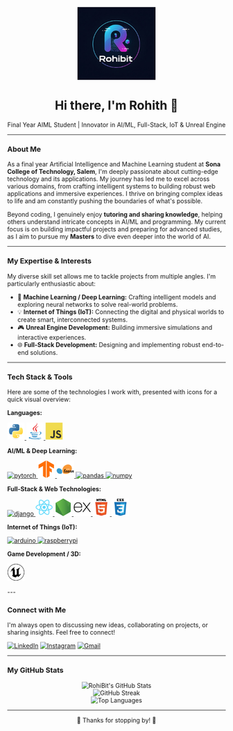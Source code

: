 <div align="center">
  <a href="https://github.com/RohiBit">
    <img src="https://github.com/RohiBit/RohiBit/blob/main/Rohibit.jpeg?raw=true" alt="RohiBit Logo" width="180"/>
  </a>
  <h1>Hi there, I'm Rohith 👋</h1>
  <p>Final Year AIML Student | Innovator in AI/ML, Full-Stack, IoT & Unreal Engine</p>
</div>

---

### About Me

As a final year Artificial Intelligence and Machine Learning student at **Sona College of Technology, Salem**, I'm deeply passionate about cutting-edge technology and its applications. My journey has led me to excel across various domains, from crafting intelligent systems to building robust web applications and immersive experiences. I thrive on bringing complex ideas to life and am constantly pushing the boundaries of what's possible.

Beyond coding, I genuinely enjoy **tutoring and sharing knowledge**, helping others understand intricate concepts in AI/ML and programming. My current focus is on building impactful projects and preparing for advanced studies, as I aim to pursue my **Masters** to dive even deeper into the world of AI.

---

### My Expertise & Interests

My diverse skill set allows me to tackle projects from multiple angles. I'm particularly enthusiastic about:

* 🤖 **Machine Learning / Deep Learning:** Crafting intelligent models and exploring neural networks to solve real-world problems.
* 💡 **Internet of Things (IoT):** Connecting the digital and physical worlds to create smart, interconnected systems.
* 🎮 **Unreal Engine Development:** Building immersive simulations and interactive experiences.
* 🌐 **Full-Stack Development:** Designing and implementing robust end-to-end solutions.

---

### Tech Stack & Tools

Here are some of the technologies I work with, presented with icons for a quick visual overview:

**Languages:**
<p align="left">
  <a href="https://www.python.org/" target="_blank" rel="noreferrer"> <img src="https://raw.githubusercontent.com/devicons/devicon/master/icons/python/python-original.svg" alt="python" width="40" height="40"/> </a>
  <a href="https://www.java.com" target="_blank" rel="noreferrer"> <img src="https://raw.githubusercontent.com/devicons/devicon/master/icons/java/java-original.svg" alt="java" width="40" height="40"/> </a>
  <a href="https://developer.mozilla.org/en-US/docs/Web/JavaScript" target="_blank" rel="noreferrer"> <img src="https://raw.githubusercontent.com/devicons/devicon/master/icons/javascript/javascript-original.svg" alt="javascript" width="40" height="40"/> </a>
</p>

**AI/ML & Deep Learning:**
<p align="left">
  <a href="https://pytorch.org/" target="_blank" rel="noreferrer"> <img src="https://cdn.jsdelivr.net/gh/devicons/devicon/icons/pytorch/pytorch-original.svg" alt="pytorch" width="40" height="40"/> </a>
  <a href="https://www.tensorflow.org" target="_blank" rel="noreferrer"> <img src="https://raw.githubusercontent.com/devicons/devicon/master/icons/tensorflow/tensorflow-original.svg" alt="tensorflow" width="40" height="40"/> </a>
  <a href="https://scikit-learn.org/" target="_blank" rel="noreferrer"> <img src="https://raw.githubusercontent.com/devicons/devicon/master/icons/scikitlearn/scikitlearn-original.svg" alt="scikitlearn" width="40" height="40"/> </a>
  <a href="https://pandas.pydata.org/" target="_blank" rel="noreferrer"> <img src="https://cdn.jsdelivr.net/gh/devicons/devicon/icons/pandas/pandas-original.svg" alt="pandas" width="40" height="40"/> </a>
  <a href="https://numpy.org/" target="_blank" rel="noreferrer"> <img src="https://cdn.jsdelivr.net/gh/devicons/devicon/icons/numpy/numpy-original.svg" alt="numpy" width="40" height="40"/> </a>
</p>

**Full-Stack & Web Technologies:**
<p align="left">
  <a href="https://www.djangoproject.com/" target="_blank" rel="noreferrer"> <img src="https://cdn.jsdelivr.net/gh/devicons/devicon/icons/django/django-plain.svg" alt="django" width="40" height="40"/> </a>
  <a href="https://react.dev/" target="_blank" rel="noreferrer"> <img src="https://raw.githubusercontent.com/devicons/devicon/master/icons/react/react-original.svg" alt="react" width="40" height="40"/> </a>
  <a href="https://nodejs.org/en/" target="_blank" rel="noreferrer"> <img src="https://raw.githubusercontent.com/devicons/devicon/master/icons/nodejs/nodejs-original.svg" alt="nodejs" width="40" height="40"/> </a>
  <a href="https://expressjs.com/" target="_blank" rel="noreferrer"> <img src="https://raw.githubusercontent.com/devicons/devicon/master/icons/express/express-original.svg" alt="express" width="40" height="40"/> </a>
  <a href="https://www.w3.org/html/" target="_blank" rel="noreferrer"> <img src="https://raw.githubusercontent.com/devicons/devicon/master/icons/html5/html5-original-wordmark.svg" alt="html5" width="40" height="40"/> </a>
  <a href="https://www.w3schools.com/css/" target="_blank" rel="noreferrer"> <img src="https://raw.githubusercontent.com/devicons/devicon/master/icons/css3/css3-original-wordmark.svg" alt="css3" width="40" height="40"/> </a>
</p>

**Internet of Things (IoT):**
<p align="left">
  <a href="https://www.arduino.cc/" target="_blank" rel="noreferrer"> <img src="https://cdn.jsdelivr.net/gh/devicons/devicon/icons/arduino/arduino-original.svg" alt="arduino" width="40" height="40"/> </a>
  <a href="https://www.raspberrypi.org/" target="_blank" rel="noreferrer"> <img src="https://cdn.jsdelivr.net/gh/devicons/devicon/icons/raspberrypi/raspberrypi-original.svg" alt="raspberrypi" width="40" height="40"/> </a>
</p>

**Game Development / 3D:**
<p align="left">
  <a href="https://www.unrealengine.com/" target="_blank" rel="noreferrer"> <img src="https://raw.githubusercontent.com/devicons/devicon/master/icons/unrealengine/unrealengine-original.svg" alt="unrealengine" width="40" height="40"/> </a>
</p>
---

### Connect with Me

I'm always open to discussing new ideas, collaborating on projects, or sharing insights. Feel free to connect!

[![LinkedIn](https://img.shields.io/badge/LinkedIn-0077B5?style=for-the-badge&logo=linkedin&logoColor=white)](https://www.linkedin.com/in/rohith-k-0b467b362?utm_source=share&utm_campaign=share_via&utm_content=profile&utm_medium=android_app)
[![Instagram](https://img.shields.io/badge/Instagram-E4405F?style=for-the-badge&logo=instagram&logoColor=white)](https://www.instagram.com/__.rohith.__007?igsh=MWZob2pmMGlzeWs1aw==)
[![Gmail](https://img.shields.io/badge/Gmail-D14836?style=for-the-badge&logo=gmail&logoColor=white)](mailto:rohith.robotic@gmail.com)

---

### My GitHub Stats

<p align="center">
  <img src="https://github-readme-stats.vercel.app/api?username=RohiBit&show_icons=true&theme=dark&include_all_commits=true&count_private=true&cache_bust=17012024" alt="RohiBit's GitHub Stats" />
  <br/>
  <img src="https://github-readme-streak-stats.herokuapp.com/?user=RohiBit&theme=dark&cache_bust=17012024" alt="GitHub Streak" />
  <br/>
  <img src="https://github-readme-stats.vercel.app/api/top-langs/?username=RohiBit&layout=compact&theme=dark&cache_bust=17012024" alt="Top Languages" />
</p>

---

<p align="center">
  🌟 Thanks for stopping by! 🌟
</p>
